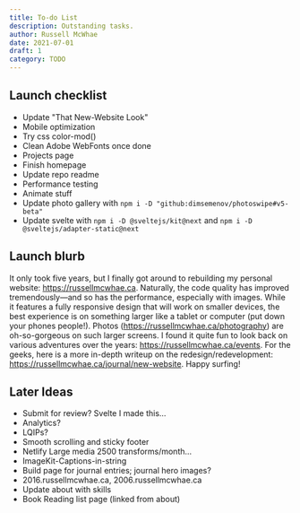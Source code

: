 ```yaml
---
title: To-do List
description: Outstanding tasks.
author: Russell McWhae
date: 2021-07-01
draft: 1
category: TODO
---
```


## Launch checklist

-   Update "That New-Website Look"
-   Mobile optimization
-   Try css color-mod()
-   Clean Adobe WebFonts once done
-   Projects page
-   Finish homepage
-   Update repo readme
-   Performance testing
-   Animate stuff
-   Update photo gallery with `npm i -D "github:dimsemenov/photoswipe#v5-beta"`
-   Update svelte with `npm i -D @sveltejs/kit@next` and `npm i -D @sveltejs/adapter-static@next`

## Launch blurb

It only took five years, but I finally got around to rebuilding my personal website: https://russellmcwhae.ca. Naturally, the code quality has improved tremendously—and so has the performance, especially with images. While it features a fully responsive design that will work on smaller devices, the best experience is on something larger like a tablet or computer (put down your phones people!). Photos (https://russellmcwhae.ca/photography) are oh-so-gorgeous on such larger screens. I found it quite fun to look back on various adventures over the years: https://russellmcwhae.ca/events. For the geeks, here is a more in-depth writeup on the redesign/redevelopment: https://russellmcwhae.ca/journal/new-website. Happy surfing!

## Later Ideas

-   Submit for review? Svelte I made this…
-   Analytics?
-   LQIPs?
-   Smooth scrolling and sticky footer
-   Netlify Large media 2500 transforms/month…
-   ImageKit-Captions-in-string
-   Build <category> page for journal entries; journal hero images?
-   2016.russellmcwhae.ca, 2006.russellmcwhae.ca
-   Update about with skills
-   Book Reading list page (linked from about)
